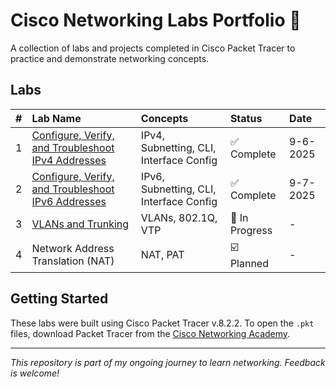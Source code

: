 # Cisco Networking Labs Portfolio 📡

A collection of labs and projects completed in Cisco Packet Tracer to practice and demonstrate networking concepts.

## Labs

| # | Lab Name | Concepts | Status | Date |
| :--- | :--- | :--- | :--- | :--- |
| 1 | [Configure, Verify, and Troubleshoot IPv4 Addresses](01-basic-ip-addressing/lab1-README.md) | IPv4, Subnetting, CLI, Interface Config | ✅ Complete | 9-6-2025 |
| 2 | [Configure, Verify, and Troubleshoot IPv6 Addresses](lab2.md) | IPv6, Subnetting, CLI, Interface Config | ✅ Complete | 9-7-2025 | 
| 3 | [VLANs and Trunking](/03-stp-vlans-trunking/README.md) | VLANs, 802.1Q, VTP | 🚧 In Progress | - |
| 4 | Network Address Translation (NAT) | NAT, PAT | ☑️ Planned | - |

## Getting Started

These labs were built using Cisco Packet Tracer v.8.2.2. To open the `.pkt` files, download Packet Tracer from the [Cisco Networking Academy](https://www.netacad.com/).

---
*This repository is part of my ongoing journey to learn networking. Feedback is welcome!*
